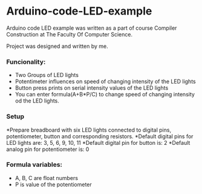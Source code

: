 # Arduino-code-LED-example

Arduino code LED example was written as a part of course Compiler Construction at The Faculty Of Computer Science.

Project was designed and written by me.

### Funcionality:
* Two Groups of LED lights
* Potentimeter influences on speed of changing intensity of the LED lights
* Button press prints on serial intensity values of the LED lights
* You can enter formula(A+B*P/C) to change speed of changing intensity od the LED lights.

### Setup
*Prepare breadboard with six LED lights connected to digital pins, potentiometer, button and corresponding resistors.
*Default digital pins for LED lights are: 3, 5, 6, 9, 10, 11
*Default digital pin for button is: 2
*Default analog pin for potentiometer is: 0

### Formula variables:
* A, B, C are float numbers
* P is value of the potentiometer
